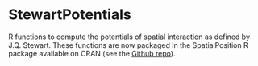 # StewartPotentials
R functions to compute the potentials of spatial interaction as defined by J.Q. Stewart. These functions are now packaged in the SpatialPosition R package available on CRAN (see the [Github repo](https://github.com/Groupe-ElementR/SpatialPosition)).
